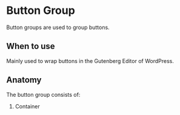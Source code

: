 # Button Group

Button groups are used to group buttons.

## When to use

Mainly used to wrap buttons in the Gutenberg Editor of WordPress.

## Anatomy

The button group consists of:

1. Container
